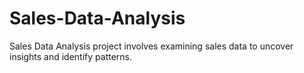 # Sales-Data-Analysis
Sales Data Analysis project involves examining sales data to uncover insights and identify patterns.
